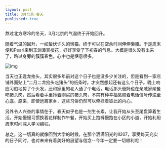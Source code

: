 ```yaml
---
layout: post
title: 3月北京·春天
published: true
---
```


熬过北方寒冷的冬天，3月北京的气温终于开始回升。

随着气温的回升，一如蛰伏许久的懒猫，终于可以在空余时间伸伸懒腰。于是周末便和Pearl来到玉渊潭赏樱花，好好享受了下初春的气息。大概是很久没有出来了，路过身旁的簇簇春色，心中也是惬意很多。

![img](http://ww1.sinaimg.cn/bmiddle/66af2c95gw1eqexgwzggyj20zk0nptc6.jpg)

当天也正逢龙抬头，其实很多年前对这个日子也是没多少关注的，但是看到一家店铺外面贴上“二月二龙抬头吃猪头”的纸条时，才突然想起还有这么个日子。晚上响应习俗地剪了个头发，还和家里的老人通了个电话，电话那头爸妈也在亲戚家聚餐吃猪头肉，然后看着手里拎着刚买的猪头肉，不禁有种幸福感顺着电话信号传递至心底。原来，即使远离家乡，这些习俗仍然可以牵挂着彼此的内心。

另外令人兴奋的事情在于，春天似乎也是一剂生长素，让我开始从头至尾盘算着生活。开始慢慢习惯换着花样制作午餐，开始买上跑裤慢跑在小区的小道，开始利用周末时间深入学习编程。

总之，这一切真的就像回到大学的时候，在那个洒满阳光的II207，享受每天充实的日子同时，也对未来有着美好的展望与信念--今年一定要一切顺利呢！









